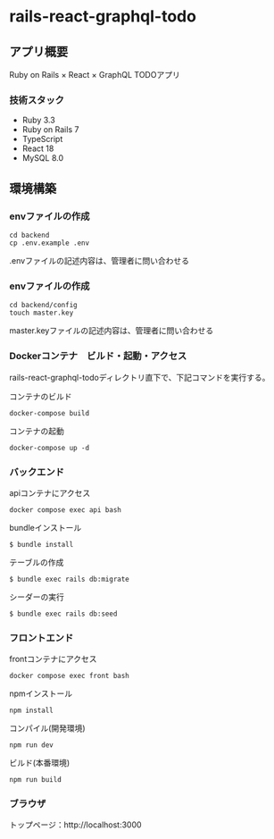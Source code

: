 # rails-react-graphql-todo

## アプリ概要
Ruby on Rails × React × GraphQL TODOアプリ<br>

### 技術スタック
- Ruby 3.3
- Ruby on Rails 7
- TypeScript
- React 18
- MySQL 8.0

## 環境構築
### envファイルの作成
```
cd backend
cp .env.example .env
```
.envファイルの記述内容は、管理者に問い合わせる

### envファイルの作成
```
cd backend/config
touch master.key
```
master.keyファイルの記述内容は、管理者に問い合わせる

### Dockerコンテナ　ビルド・起動・アクセス
rails-react-graphql-todoディレクトリ直下で、下記コマンドを実行する。<br>

コンテナのビルド
```
docker-compose build
```

コンテナの起動
```
docker-compose up -d
```

### バックエンド
apiコンテナにアクセス
```
docker compose exec api bash
```

bundleインストール
```
$ bundle install
```

テーブルの作成
```
$ bundle exec rails db:migrate
```

シーダーの実行
```
$ bundle exec rails db:seed
```

### フロントエンド
frontコンテナにアクセス
```
docker compose exec front bash
```

npmインストール
```
npm install
```

コンパイル(開発環境)
```
npm run dev
```

ビルド(本番環境)
```
npm run build
```

### ブラウザ
トップページ：http://localhost:3000 <br>
